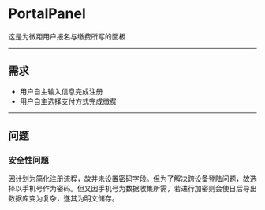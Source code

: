 # PortalPanel

这是为微距用户报名与缴费所写的面板

---

## 需求

* 用户自主输入信息完成注册
* 用户自主选择支付方式完成缴费

---

## 问题

### 安全性问题

因计划为简化注册流程，故并未设置密码字段。但为了解决跨设备登陆问题，故选择以手机号作为密码。但又因手机号为数据收集所需，若进行加密则会使日后导出数据库变为复杂，遂其为明文储存。